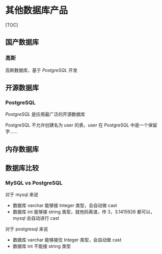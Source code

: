 # 其他数据库产品

[TOC]



## 国产数据库

### 高斯

高斯数据库，基于 *PostgreSQL* 开发



## 开源数据库

### PostgreSQL

*PostgreSQL* 是应用最广泛的开源数据库

PostgreSQL 不允许创建名为 user 的表，user 在 PostgreSQL 中是一个保留字……



## 内存数据库



## 数据库比较

### MySQL vs PostgreSQL

对于 mysql 来说

* 数据库 varchar 能够接 Integer 类型，会自动做 cast
* 数据库 int 能够接 string 类型，就他妈离谱，传 3，3.1415926 都可以，mysql 会自动进行 cast

对于 postgresql 来说

* 数据库 varchar 能够接住 Integer 类型，会自动做 cast
* 数据库 int 不能接 string 类型
